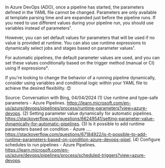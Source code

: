 In Azure DevOps (ADO), once a pipeline has started, the parameters defined in the YAML file cannot be changed. Parameters are only available at template parsing time and are expanded just before the pipeline runs. If you need to use different values during your pipeline run, you should use variables instead of parameters¹.

However, you can set default values for parameters that will be used if no value is provided at runtime. You can also use runtime expressions to dynamically select jobs and stages based on parameter values¹.

For automatic pipelines, the default parameter values are used, and you can set these values conditionally based on the trigger method (manual or CI) using If expressions².

If you're looking to change the behavior of a running pipeline dynamically, consider using variables and conditional logic within your YAML file to achieve the desired flexibility. 😊

Source: Conversation with Bing, 04/04/2024
(1) Use runtime and type-safe parameters - Azure Pipelines. https://learn.microsoft.com/en-us/azure/devops/pipelines/process/runtime-parameters?view=azure-devops.
(2) Setting parameter value dynamically for automatic pipelines. https://stackoverflow.com/questions/66249541/setting-parameter-value-dynamically-for-automatic-pipelines.
(3) Is it possible to add runtime parameters based on condition - Azure .... https://stackoverflow.com/questions/67184922/is-it-possible-to-add-runtime-parameters-based-on-condition-azure-devops-pipel.
(4) Configure schedules to run pipelines - Azure Pipelines. https://learn.microsoft.com/en-us/azure/devops/pipelines/process/scheduled-triggers?view=azure-devops.